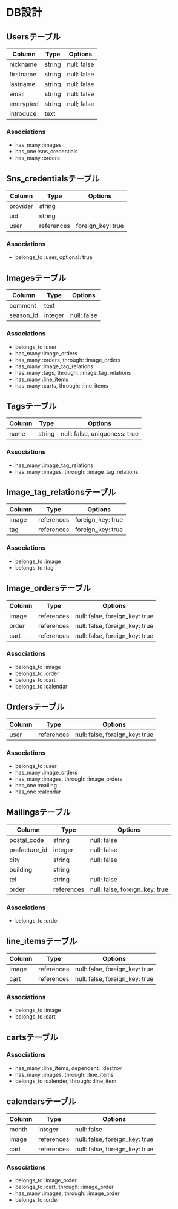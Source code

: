 # DB設計

## Usersテーブル
| Column    | Type   | Options     |
| --------- | ------ | ----------- |
| nickname  | string | null: false |
| firstname | string | null: false |
| lastname  | string | null: false |
| email     | string | null: false |
| encrypted | string | null; false |
| introduce | text   |             |

### Associations
- has_many :images
- has_one :sns_credentials
- has_many :orders

## Sns_credentialsテーブル
| Column   | Type       | Options           |
| -------- | ---------- | ----------------- |
| provider | string     |                   |
| uid      | string     |                   |
| user     | references | foreign_key: true |

### Associations
- belongs_to :user, optional: true


## Imagesテーブル
| Column    | Type    | Options     |
| --------- | ------- | ----------- |
| comment   | text    |             |
| season_id | integer | null: false |

### Associations
- belongs_to :user
- has_many :image_orders
- has_many :orders, through: :image_orders
- has_many :image_tag_relations
- has_many :tags, through: :image_tag_relations
- has_many :line_items
- has_many :carts, through: :line_items


## Tagsテーブル
| Column | Type   | Options                       |
| ------ | ------ | ----------------------------- |
| name   | string | null: false, uniqueness: true |

### Associations
- has_many :image_tag_relations
- has_many :images, through: :image_tag_relations


## Image_tag_relationsテーブル
| Column  | Type       | Options           |
| ------- | ---------- | ----------------- |
| image   | references | foreign_key: true |
| tag     | references | foreign_key: true |

### Associations
- belongs_to :image
- belongs_to :tag

## Image_ordersテーブル
| Column | Type       | Options                        |
| ------ | ---------- | ------------------------------ |
| image  | references | null: false, foreign_key: true |
| order  | references | null: false, foreign_key: true |
| cart   | references | null: false, foreign_key: true |

### Associations
- belongs_to :image
- belongs_to :order
- belongs_to :cart
- belongs_to :calendar


## Ordersテーブル
| Column | Type       | Options                        |
| ------ | ---------- | ------------------------------ |
| user   | references | null: false, foreign_key: true |

### Associations
- belongs_to :user
- has_many :image_orders
- has_many :images, through: :image_orders
- has_one :mailing
- has_one :calendar

## Mailingsテーブル
| Column        | Type       | Options                        |
| ------------- | ---------- | ------------------------------ |
| postal_code   | string     | null: false                    |
| prefecture_id | integer    | null: false                    |
| city          | string     | null: false                    |
| building      | string     |                                |
| tel           | string     | null: false                    |
| order         | references | null: false, foreign_key: true |

### Associations
- belongs_to :order

## line_itemsテーブル
| Column   | Type       | Options                        |
| -------- | ---------- | ------------------------------ |
| image    | references | null: false, foreign_key: true |
| cart     | references | null: false, foreign_key: true |

### Associations
- belongs_to :image
- belongs_to :cart

## cartsテーブル

### Associations
- has_many :line_items, dependent: :destroy
- has_many :images, through: :line_items
- belongs_to :calender, through: :line_item

## calendarsテーブル
| Column   | Type       | Options                        |
| -------- | ---------- | ------------------------------ |
| month    | integer    | null: false                    |
| image    | references | null: false, foreign_key: true |
| cart     | references | null: false, foreign_key: true |

### Associations
- belongs_to :image_order
- belongs_to :cart, through: :image_order
- has_many :images, through: :image_order
- belongs_to :order